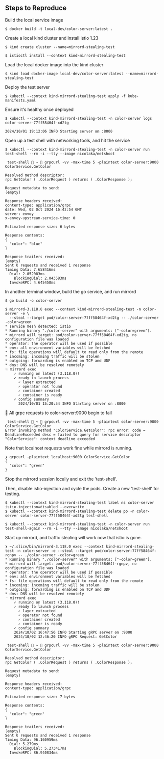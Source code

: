 ## Steps to Reproduce

Build the local service image
```shell
$ docker build -t local-dev/color-server:latest .
```

Create a local kind cluster and install istio 1.23
```shell
$ kind create cluster --name=mirrord-stealing-test

$ istioctl install --context kind-mirrord-stealing-test
```

Load the local docker image into the kind cluster
```shell
$ kind load docker-image local-dev/color-server:latest --name=mirrord-stealing-test
```

Deploy the test server
```shell
$ kubectl --context kind-mirrord-stealing-test apply -f kube-manifests.yaml
```

Ensure it's healthy once deployed
```shell
$ kubectl --context kind-mirrord-stealing-test -n color-server logs color-server-77ff58464f-xd2tg

2024/10/01 19:12:06 INFO Starting server on :8000
```

Open up a test shell with networking tools, and hit the service
```shell
$ kubectl --context kind-mirrord-stealing-test -n color-server run test-shell --rm -i --tty --image nicolaka/netshoot

 test-shell  ~  grpcurl -vv -max-time 5 -plaintext color-server:9000 ColorService.GetColor

Resolved method descriptor:
rpc GetColor ( .ColorRequest ) returns ( .ColorResponse );

Request metadata to send:
(empty)

Response headers received:
content-type: application/grpc
date: Wed, 02 Oct 2024 16:42:54 GMT
server: envoy
x-envoy-upstream-service-time: 0

Estimated response size: 6 bytes

Response contents:
{
  "color": "blue"
}

Response trailers received:
(empty)
Sent 0 requests and received 1 response
Timing Data: 7.658416ms
  Dial: 2.052083ms
    BlockingDial: 2.043583ms
  InvokeRPC: 4.645458ms
```

In another terminal window, build the go service, and run mirrord
```shell
$ go build -o color-server

$ mirrord-3.118.0 exec --context kind-mirrord-stealing-test -n color-server -e \
  --steal --target pod/color-server-77ff58464f-xd2tg -- ./color-server -color=green
* service mesh detected: istio
* Running binary "./color-server" with arguments: ["-color=green"].
* mirrord will target: pod/color-server-77ff58464f-xd2tg, no configuration file was loaded
* operator: the operator will be used if possible
* env: all environment variables will be fetched
* fs: file operations will default to read only from the remote
* incoming: incoming traffic will be stolen
* outgoing: forwarding is enabled on TCP and UDP
* dns: DNS will be resolved remotely
⠲ mirrord exec
    ✓ running on latest (3.118.0)!
    ✓ ready to launch process
      ✓ layer extracted
      ✓ operator not found
      ✓ container created
      ✓ container is ready
    ✓ config summary
      2024/10/01 15:20:54 INFO Starting server on :8000
```

🐛 All grpc requests to color-server:9000 begin to fail

```shell
 test-shell  ~  grpcurl -vv -max-time 5 -plaintext color-server:9000 ColorService.GetColor
Error invoking method "ColorService.GetColor": rpc error: code = DeadlineExceeded desc = failed to query for service descriptor "ColorService": context deadline exceeded
```

Note that localhost requests work fine while mirrord is running.
```shell
❯ grpcurl -plaintext localhost:9000 ColorService.GetColor
{
  "color": "green"
}
```

Stop the mirrord session locally and exit the 'test-shell'. 

Then, disable istio-injection and cycle the pods. Create a new 'test-shell' for testing.
```shell
$ kubectl --context kind-mirrord-stealing-test label ns color-server istio-injection=disabled --overwrite
$ kubectl --context kind-mirrord-stealing-test delete po -n color-server color-server-77ff58464f-xd2tg test-shell

$ kubectl --context kind-mirrord-stealing-test -n color-server run test-shell-again --rm -i --tty --image nicolaka/netshoot
```

Start up mirrord, and traffic stealing will work now that istio is gone. 
```shell
❯ ~/.slice/bin/mirrord-3.118.0 exec --context kind-mirrord-stealing-test -n color-server -e --steal --target pod/color-server-77ff58464f-rgnpv -- ./color-server -color=green
* Running binary "./color-server" with arguments: ["-color=green"].
* mirrord will target: pod/color-server-77ff58464f-rgnpv, no configuration file was loaded
* operator: the operator will be used if possible
* env: all environment variables will be fetched
* fs: file operations will default to read only from the remote
* incoming: incoming traffic will be stolen
* outgoing: forwarding is enabled on TCP and UDP
* dns: DNS will be resolved remotely
⠐ mirrord exec
    ✓ running on latest (3.118.0)!
    ✓ ready to launch process
      ✓ layer extracted
      ✓ operator not found
      ✓ container created
      ✓ container is ready
    ✓ config summary                                              
    2024/10/02 16:47:56 INFO Starting gRPC server on :9000
    2024/10/02 12:46:20 INFO gRPC Request: GetColor

 test-shell  ~  grpcurl -vv -max-time 5 -plaintext color-server:9000 ColorService.GetColor

Resolved method descriptor:
rpc GetColor ( .ColorRequest ) returns ( .ColorResponse );

Request metadata to send:
(empty)

Response headers received:
content-type: application/grpc

Estimated response size: 7 bytes

Response contents:
{
  "color": "green"
}

Response trailers received:
(empty)
Sent 0 requests and received 1 response
Timing Data: 96.160959ms
  Dial: 5.279ms
    BlockingDial: 5.273417ms
  InvokeRPC: 86.940834ms
```